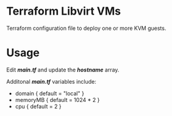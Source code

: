 # Terraform Libvirt VMs

Terraform configuration file to deploy one or more KVM guests.

# Usage

Edit <b><i>main.tf</b></i> and update the <b><i>hostname</b></i> array. 

Additonal <b><i>main.tf</b></i> variables include: 

- domain { default = "local" }
- memoryMB { default = 1024 * 2 }
- cpu { default = 2 }


